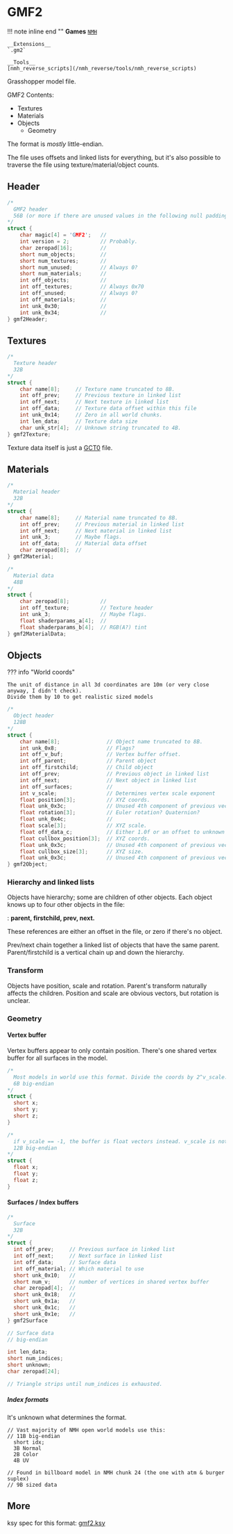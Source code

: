 # GMF2

!!! note inline end ""
    __Games__
    [`NMH`](/nmh_reverse/games/NMH)
    
    __Extensions__
    `.gm2`

    __Tools__  
    [nmh_reverse_scripts](/nmh_reverse/tools/nmh_reverse_scripts)

Grasshopper model file.

GMF2 Contents:

- Textures
- Materials
- Objects
    - Geometry

The format is _mostly_ little-endian.

The file uses offsets and linked lists for everything, but it's also possible to traverse the file using texture/material/object counts.

## Header
```cpp
/*
  GMF2 header
  56B (or more if there are unused values in the following null padding)
*/
struct {
    char magic[4] = 'GMF2';   //
    int version = 2;          // Probably.
    char zeropad[16];         // 
    short num_objects;        //
    short num_textures;       //
    short num_unused;         // Always 0?
    short num_materials;      //
    int off_objects;          //
    int off_textures;         // Always 0x70
    int off_unused;           // Always 0?
    int off_materials;        //
    int unk_0x30;             //
    int unk_0x34;             //
} gmf2Header;
```

## Textures
```cpp
/*
  Texture header
  32B
*/
struct {
    char name[8];     // Texture name truncated to 8B.
    int off_prev;     // Previous texture in linked list
    int off_next;     // Next texture in linked list
    int off_data;     // Texture data offset within this file
    int unk_0x14;     // Zero in all world chunks.
    int len_data;     // Texture data size
    char unk_str[4];  // Unknown string truncated to 4B.
} gmf2Texture;
```

Texture data itself is just a [GCT0](/nmh_reverse/formats/gct0) file.

## Materials
```cpp
/*
  Material header
  32B
*/
struct {
    char name[8];     // Material name truncated to 8B.
    int off_prev;     // Previous material in linked list
    int off_next;     // Next material in linked list
    int unk_3;        // Maybe flags.
    int off_data;     // Material data offset
    char zeropad[8];  // 
} gmf2Material;

/*
  Material data
  48B
*/
struct {
    char zeropad[8];          //
    int off_texture;          // Texture header
    int unk_3;                // Maybe flags.
    float shaderparams_a[4];  //
    float shaderparams_b[4];  // RGB(A?) tint
} gmf2MaterialData;
```


## Objects
??? info "World coords"

    The unit of distance in all 3d coordinates are 10m (or very close anyway, I didn't check).  
    Divide them by 10 to get realistic sized models

```cpp
/*
  Object header
  128B
*/
struct {
    char name[8];               // Object name truncated to 8B.
    int unk_0x8;                // Flags?
    int off_v_buf;              // Vertex buffer offset.
    int off_parent;             // Parent object
    int off_firstchild;         // Child object
    int off_prev;               // Previous object in linked list
    int off_next;               // Next object in linked list
    int off_surfaces;           //
    int v_scale;                // Determines vertex scale exponent
    float position[3];          // XYZ coords.
    float unk_0x3c;             // Unused 4th component of previous vector?
    float rotation[3];          // Euler rotation? Quaternion? 
    float unk_0x4c;             // 
    float scale[3];             // XYZ scale.
    float off_data_c;           // Either 1.0f or an offset to unknown data.
    float cullbox_position[3];  // XYZ coords.
    float unk_0x3c;             // Unused 4th component of previous vector?
    float cullbox_size[3];      // XYZ size.
    float unk_0x3c;             // Unused 4th component of previous vector?
} gmf2Object;
```

### Hierarchy and linked lists

Objects have hierarchy; some are children of other objects.
Each object knows up to four other objects in the file:

:   **parent, firstchild, prev, next.**

These references are either an offset in the file, or zero if there's no object.

Prev/next chain together a linked list of objects that have the same parent. Parent/firstchild is a vertical chain up and down the hierarchy.

### Transform
Objects have position, scale and rotation. Parent's transform naturally affects the children. Position and scale are obvious vectors, but rotation is unclear.

### Geometry
#### Vertex buffer

Vertex buffers appear to only contain position. There's one shared vertex buffer for all surfaces in the model.

```cpp
/*
  Most models in world use this format. Divide the coords by 2^v_scale.
  6B big-endian
*/
struct {
  short x;
  short y;
  short z;
}
```
```cpp
/*
  if v_scale == -1, the buffer is float vectors instead. v_scale is not used.
  12B big-endian
*/
struct {
  float x;
  float y;
  float z;
}
```
#### Surfaces / Index buffers

```cpp
/*
  Surface
  32B
*/
struct {
  int off_prev;     // Previous surface in linked list
  int off_next;     // Next surface in linked list
  int off_data;     // Surface data
  int off_material; // Which material to use
  short unk_0x10;   // 
  short num_v;      // number of vertices in shared vertex buffer
  char zeropad[4];  //
  short unk_0x18;   //
  short unk_0x1a;   //
  short unk_0x1c;   //
  short unk_0x1e;   //
} gmf2Surface
```

```cpp
// Surface data
// big-endian

int len_data;
short num_indices;
short unknown;
char zeropad[24];

// Triangle strips until num_indices is exhausted.
```
##### Index formats
It's unknown what determines the format.

```
// Vast majority of NMH open world models use this:
// 11B big-endian
  short idx;
  3B Normal
  2B Color
  4B UV
```

```
// Found in billboard model in NMH chunk 24 (the one with atm & burger suplex)
// 9B sized data
```

## More

ksy spec for this format: [gmf2.ksy](https://github.com/sevonj/nmh_reverse/blob/master/lib/kaitai_defs/gmf2.ksy)